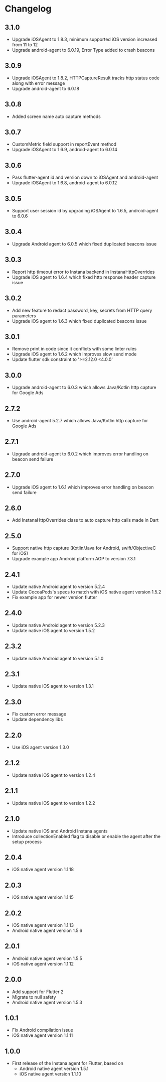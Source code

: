 # Changelog

## 3.1.0
- Upgrade iOSAgent to 1.8.3, minimum supported iOS version increased from 11 to 12
- Upgrade android-agent to 6.0.19, Error Type added to crash beacons

## 3.0.9
- Upgrade iOSAgent to 1.8.2, HTTPCaptureResult tracks http status code along with error message
- Upgrade android-agent to 6.0.18

## 3.0.8
- Added screen name auto capture methods

## 3.0.7
- CustomMetric field support in reportEvent method
- Upgrade iOSAgent to 1.6.9, android-agent to 6.0.14

## 3.0.6
- Pass flutter-agent id and version down to iOSAgent and android-agent
- Upgrade iOSAgent to 1.6.8, android-agent to 6.0.12

## 3.0.5
- Support user session id by upgrading iOSAgent to 1.6.5, android-agent to 6.0.6

## 3.0.4
- Upgrade Android agent to 6.0.5 which fixed duplicated beacons issue

## 3.0.3
- Report http timeout error to Instana backend in InstanaHttpOverrides
- Upgrade iOS agent to 1.6.4 which fixed http response header capture issue

## 3.0.2
- Add new feature to redact password, key, secrets from HTTP query parameters
- Upgrade iOS agent to 1.6.3 which fixed duplicated beacons issue

## 3.0.1
- Remove print in code since it conflicts with some linter rules
- Upgrade iOS agent to 1.6.2 which improves slow send mode
- Update flutter sdk constraint to '>=2.12.0 <4.0.0'

## 3.0.0
- Upgrade android-agent to 6.0.3 which allows Java/Kotlin http capture for Google Ads

## 2.7.2
- Use android-agent 5.2.7 which allows Java/Kotlin http capture for Google Ads

## 2.7.1
- Upgrade android-agent to 6.0.2 which improves error handling on beacon send failure

## 2.7.0
- Upgrade iOS agent to 1.6.1 which improves error handling on beacon send failure

## 2.6.0
- Add InstanaHttpOverrides class to auto capture http calls made in Dart

## 2.5.0
- Support native http capture (Kotlin/Java for Android, swift/ObjectiveC for iOS)
- Upgrade example app Android platform AGP to version 7.3.1

## 2.4.1
- Update native Android agent to version 5.2.4
- Update CocoaPods's specs to match with iOS native agent version 1.5.2
- Fix example app for newer version flutter

## 2.4.0
- Update native Android agent to version 5.2.3
- Update native iOS agent to version 1.5.2

## 2.3.2
- Update native Android agent to version 5.1.0

## 2.3.1
- Update native iOS agent to version 1.3.1

## 2.3.0
- Fix custom error message
- Update dependency libs 

## 2.2.0
- Use iOS agent version 1.3.0

## 2.1.2
- Update native iOS agent to version 1.2.4

## 2.1.1
- Update native iOS agent to version 1.2.2

## 2.1.0
- Update native iOS and Android Instana agents
- Introduce collectionEnabled flag to disable or enable the agent after the setup process

## 2.0.4
* iOS native agent version 1.1.18 

## 2.0.3
* iOS native agent version 1.1.15

## 2.0.2
* iOS native agent version 1.1.13
* Android native agent version 1.5.6

## 2.0.1

* Android native agent version 1.5.5
* iOS native agent version 1.1.12

## 2.0.0

* Add support for Flutter 2
* Migrate to null safety
* Android native agent version 1.5.3

## 1.0.1

* Fix Android compilation issue
* iOS native agent version 1.1.11

## 1.0.0

* First release of the Instana agent for Flutter, based on
  * Android native agent version 1.5.1
  * iOS native agent version 1.1.10
